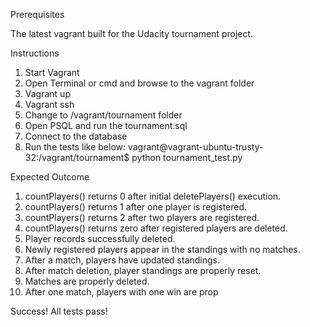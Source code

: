 Prerequisites

The latest vagrant built for the Udacity tournament project. 

Instructions

  1. Start Vagrant
  2. Open Terminal or cmd and browse to the vagrant folder
  3. Vagrant up
  4. Vagrant ssh
  5. Change to /vagrant/tournament folder
  6. Open PSQL and run the tournament.sql
  7. Connect to the database
  8. Run the tests like below:
     vagrant@vagrant-ubuntu-trusty-32:/vagrant/tournament$ python tournament_test.py

Expected Outcome
  1. countPlayers() returns 0 after initial deletePlayers() execution.
  2. countPlayers() returns 1 after one player is registered.
  3. countPlayers() returns 2 after two players are registered.
  4. countPlayers() returns zero after registered players are deleted.
  5. Player records successfully deleted.
  6. Newly registered players appear in the standings with no matches.
  7. After a match, players have updated standings.
  8. After match deletion, player standings are properly reset.
  9. Matches are properly deleted.
  10. After one match, players with one win are prop
 
  Success!  All tests pass!
